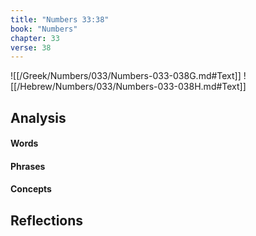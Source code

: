 ```yaml
---
title: "Numbers 33:38"
book: "Numbers"
chapter: 33
verse: 38
---
```

![[/Greek/Numbers/033/Numbers-033-038G.md#Text]]
![[/Hebrew/Numbers/033/Numbers-033-038H.md#Text]]

## Analysis

#### Words

#### Phrases

#### Concepts

## Reflections
